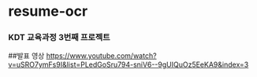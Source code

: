 # resume-ocr
### KDT 교육과정 3번째 프로젝트
##발표 영상 https://www.youtube.com/watch?v=uSRO7ymFs9I&list=PLedGoSru794-sniV6--9gUIQuOz5EeKA9&index=3

